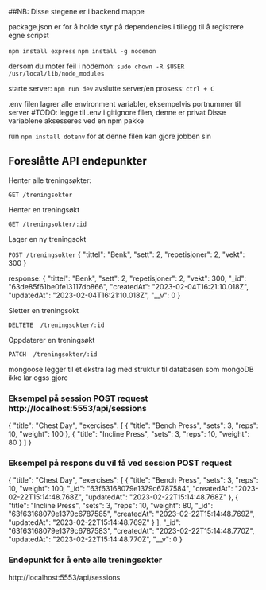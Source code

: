 ##NB: Disse stegene er i backend mappe

package.json er for å holde styr på dependencies i tillegg til å registrere egne scripst

`npm install express`
`npm install -g nodemon`

dersom du moter feil i nodemon: `sudo chown -R $USER /usr/local/lib/node_modules`


starte server: `npm run dev`
avslutte server/en prosess: `ctrl + C`

.env filen lagrer alle environment variabler, eksempelvis portnummer til server
#TODO: legge til .env i gitignore filen, denne er privat
Disse variablene aksesseres ved en npm pakke

run `npm install dotenv` for at denne filen kan gjore jobben sin

## Foreslåtte API endepunkter

Henter alle treningsøkter:

`GET /treningsokter`

Henter en treningsøkt

`GET /treningsokter/:id`

Lager en ny treningsokt

`POST /treningsokter`
{
  "tittel": "Benk",
  "sett": 2,
  "repetisjoner": 2,
  "vekt": 300
}

response: 
{
  "tittel": "Benk",
  "sett": 2,
  "repetisjoner": 2,
  "vekt": 300,
  "_id": "63de85f61be0fe13117db866",
  "createdAt": "2023-02-04T16:21:10.018Z",
  "updatedAt": "2023-02-04T16:21:10.018Z",
  "__v": 0
}

Sletter en treningsokt

`DELTETE  /treningsokter/:id`

Oppdaterer en treningsøkt

`PATCH  /treningsokter/:id`


mongoose legger til et ekstra lag med struktur til databasen som mongoDB ikke lar ogss gjore


### Eksempel på session POST request http://localhost:5553/api/sessions

{
  "title": "Chest Day",
  "exercises": [
    {
      "title": "Bench Press",
      "sets": 3,
      "reps": 10,
      "weight": 100
    },
    {
      "title": "Incline Press",
      "sets": 3,
      "reps": 10,
      "weight": 80
    }
  ]
}

### Eksempel på respons du vil få ved session POST request

{
  "title": "Chest Day",
  "exercises": [
    {
      "title": "Bench Press",
      "sets": 3,
      "reps": 10,
      "weight": 100,
      "_id": "63f63168079e1379c6787584",
      "createdAt": "2023-02-22T15:14:48.768Z",
      "updatedAt": "2023-02-22T15:14:48.768Z"
    },
    {
      "title": "Incline Press",
      "sets": 3,
      "reps": 10,
      "weight": 80,
      "_id": "63f63168079e1379c6787585",
      "createdAt": "2023-02-22T15:14:48.769Z",
      "updatedAt": "2023-02-22T15:14:48.769Z"
    }
  ],
  "_id": "63f63168079e1379c6787583",
  "createdAt": "2023-02-22T15:14:48.770Z",
  "updatedAt": "2023-02-22T15:14:48.770Z",
  "__v": 0
}



### Endepunkt for å ente alle treningsøkter

http://localhost:5553/api/sessions



